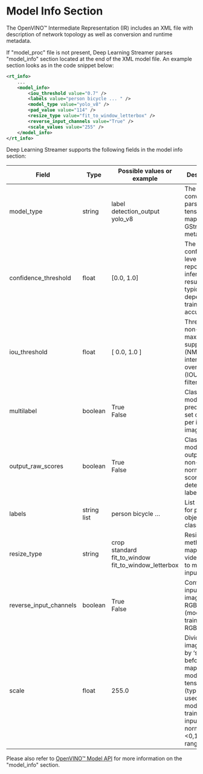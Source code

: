 # Model Info Section

The OpenVINO™ Intermediate Representation (IR) includes an XML file with
description of network topology as well as conversion and runtime
metadata.

If "model_proc" file is not present, Deep Learning Streamer
parses "model_info" section located at the end of the XML model file. An
example section looks as in the code snippet below:

``` xml
<rt_info>
    ...
    <model_info>
        <iou_threshold value="0.7" />
        <labels value="person bicycle ... " />
        <model_type value="yolo_v8" />
        <pad_value value="114" />
        <resize_type value="fit_to_window_letterbox" />
        <reverse_input_channels value="True" />
        <scale_values value="255" />
    </model_info>
</rt_info>
```

Deep Learning Streamer supports the following fields in the model
info section:

| Field | Type | Possible values or example | Description | Corresponding 'model-proc' key |
|---|---|---|---|---|
| model_type | string | <br>label<br>detection_output<br>yolo_v8<br><br> | The converter to parse output tensors and map to GStreamer meta data. | converter |
| confidence_threshold | float | [0.0, 1.0] | The confidence level to report inference results, typically depends on training accuracy. | threshold (command line param) |
| iou_threshold | float | [ 0.0, 1.0 ] | Threshold for non-maximum suppression (NMS) intersection over union (IOU) filtering. | iou_threshold |
| multilabel | boolean | <br>True<br>False<br><br> | Classification model predicts a set of labels per input image. | method=multi |
| output_raw_scores | boolean | <br>True<br>False<br><br> | Classification model outputs all non-normalized scores for all detected labels. | method=softmax |
| labels | string list | person bicycle … | List of labels for predicted object classes. | labels |
| resize_type | string | <br>crop<br>standard<br>fit_to_window<br>fit_to_window_letterbox<br><br> | Resize method to map input video images to model input tensor. | resize |
| reverse_input_channels | boolean | <br>True<br>False<br><br> | Convert input video image to RGB format (model trained with RGB images) | color_space=”RGB” |
| scale | float | 255.0 | Divide input image values by ‘scale’ before mapping to model input tensor<br>(typically used when model was trained with input data normalized in &lt;0,1&gt; range). | range: [0.0, 1.0] |

Please also refer to
[OpenVINO™ Model API](https://github.com/openvinotoolkit/model_api/blob/master/docs/source/guides/model-configuration.md)
for more information on the "model_info" section.
